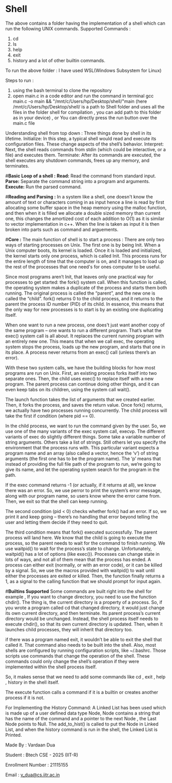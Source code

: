 # Shell

The above contains a folder having the implementation of a shell which can run the following UNIX commands.
Supported Commands :
1. cd
2. ls
3. help
4. exit
5. history
and a lot of other builtin commands.


To run the above folder :
I have used WSL(Windows Subsystem for Linux)

Steps to run :
1. using the bash terminal to clone the repository
2. open main.c in a code editor and run the command in terminal  gcc main.c -o main && "/mnt/c/Users/hp/Desktop/shell/"main
   (here /mnt/c/Users/hp/Desktop/shell/ is a path to Shell folder and  uses all the files in the folder shell for compilation , you can add path to this folder as in your device) , or You can directly press the run button over the main.c file 

Understanding shell from top down :
Three things done by shell in its lifetime.
Initialize: In this step, a typical shell would read and execute its configuration files. These change aspects of the shell’s behavior.
Interpret: Next, the shell reads commands from stdin (which could be interactive, or a file) and executes them.
Terminate: After its commands are executed, the shell executes any shutdown commands, frees up any memory, and terminates.

#**Basic Loop of a shell :**
**Read:** Read the command from standard input.
**Parse:** Separate the command string into a program and arguments.
**Execute:** Run the parsed command.

#**Reading and Parsing :**
In a system like a shell, one doesn't know the amount of text or characters coming in as input hence a line is read by first allocating some buffer space in the
heap memory using the malloc function, and then when it is filled we allocate a double sized memory than current one, this changes the amortized cost of each 
addition to O(1) as it is similar to vector implementation in c++.
When the line is taken as input it is then broken into parts such as command and arguements.

#**Core :**
The main function of shell is to start a process :
There are only two ways of starting processes on Unix. The first one is by being Init. When a Unix computer boots, its kernel is loaded. Once it is loaded and 
initialized, the kernel starts only one process, which is called Init. This process runs for the entire length of time that the computer is on, and it manages to
load up the rest of the processes that one need's for ones computer to be useful.

Since most programs aren’t Init, that leaves only one practical way for processes to get started: the fork() system call. When this function is called, the 
operating system makes a duplicate of the process and starts them both running. The original process is called the “parent”, and the new one is called the “child”.
fork() returns 0 to the child process, and it returns to the parent the process ID number (PID) of its child. In essence, this means that the only way for new 
processes is to start is by an existing one duplicating itself.

When one want to run a new process, one does’t just want another copy of the same program – one wants to run a different program. That’s what the exec() system 
call is all about. It replaces the current running program with an entirely new one. This means that when we call exec, the operating system stops the process, 
loads up the new program, and starts that one in its place. A process never returns from an exec() call (unless there’s an error).

With these two system calls, we have the building blocks for how most programs are run on Unix. First, an existing process forks itself into two separate ones. 
Then, the child uses exec() to replace itself with a new program. The parent process can continue doing other things, and it can even keep tabs on its children, 
using the system call wait().

The launch function takes the list of arguments that we created earlier. Then, it forks the process, and saves the return value. Once fork() returns, we actually 
have two processes running concurrently. The child process will take the first if condition (where pid == 0).

In the child process, we want to run the command given by the user. So, we use one of the many variants of the exec system call, execvp. The different variants of
exec do slightly different things. Some take a variable number of string arguments. Others take a list of strings. Still others let you specify the environment 
that the process runs with. This particular variant expects a program name and an array (also called a vector, hence the ‘v’) of string arguments (the first one 
has to be the program name). The ‘p’ means that instead of providing the full file path of the program to run, we’re going to give its name, and let the operating 
system search for the program in the path.

If the exec command returns -1 (or actually, if it returns at all), we know there was an error. So, we use perror to print the system’s error message, along with 
our program name, so users know where the error came from. Then, we exit so that the shell can keep running.

The second condition (pid < 0) checks whether fork() had an error. If so, we print it and keep going – there’s no handling that error beyond telling the user and 
letting them decide if they need to quit.

The third condition means that fork() executed successfully. The parent process will land here. We know that the child is going to execute the process, so the 
parent needs to wait for the command to finish running. We use waitpid() to wait for the process’s state to change. Unfortunately, waitpid() has a lot of options
(like exec()). Processes can change state in lots of ways, and not all of them mean that the process has ended. A process can either exit (normally, or with an
error code), or it can be killed by a signal. So, we use the macros provided with waitpid() to wait until either the processes are exited or killed. Then, the
function finally returns a 1, as a signal to the calling function that we should prompt for input again.

#**Builtins Supported** 
Some commands are built right into the shell for example , If you want to change directory, you need to use the function chdir(). The thing is, the current 
directory is a property of a process. So, if you wrote a program called cd that changed directory, it would just change its own current directory, and then 
terminate. Its parent process’s current directory would be unchanged. Instead, the shell process itself needs to execute chdir(), so that its own current directory
is updated. Then, when it launches child processes, they will inherit that directory too.

if there was a program named exit, it wouldn’t be able to exit the shell that called it. That command also needs to be built into the shell. Also, most shells are 
configured by running configuration scripts, like ~/.bashrc. Those scripts use commands that change the operation of the shell. These commands could only change
the shell’s operation if they were implemented within the shell process itself.


So, it makes sense that we need to add some commands like cd , exit , help , history in the shell itself.

The execute function calls a command if it is a builtin or creates another process if it is not.

For Implementing the History Command: A Linked List has been used which is made up of a user defined data type Node, Node contains a string that has the name of the command and a pointer to the next Node , the Last Node points to Null. The add_to_hist() is called to put the Node in Linked List, and when the history command is run in the shell, the Linked List is Printed.


Made By : Vardaan Dua                                                                                                                                                                

Student : Btech CSE - 2025 (IIT-R)                                                                                                                                                                                                

Enrollment Number : 21115155                                                                                                                                                                                                                                 

Email : v_dua@cs.iitr.ac.in
